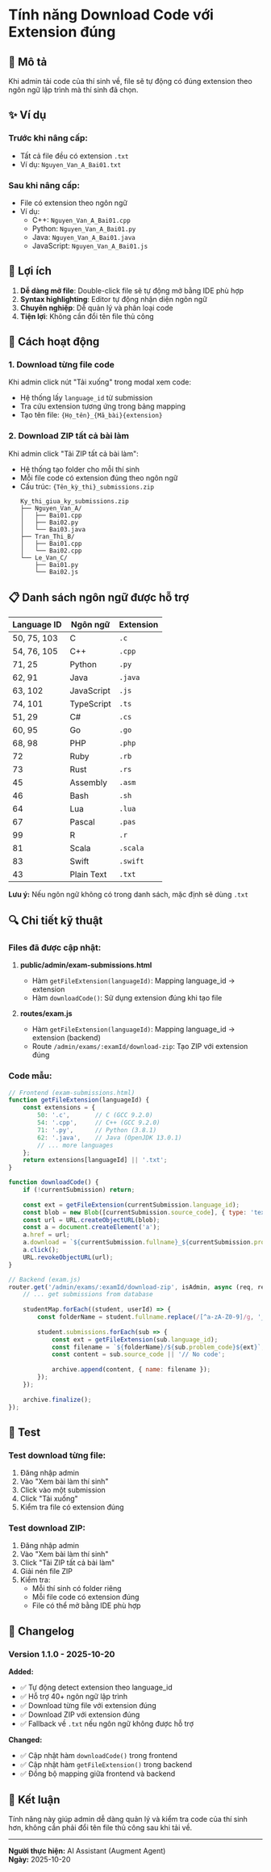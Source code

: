 # Tính năng Download Code với Extension đúng

## 📝 Mô tả

Khi admin tải code của thí sinh về, file sẽ tự động có đúng extension theo ngôn ngữ lập trình mà thí sinh đã chọn.

## ✨ Ví dụ

### Trước khi nâng cấp:
- Tất cả file đều có extension `.txt`
- Ví dụ: `Nguyen_Van_A_Bai01.txt`

### Sau khi nâng cấp:
- File có extension theo ngôn ngữ
- Ví dụ:
  - C++: `Nguyen_Van_A_Bai01.cpp`
  - Python: `Nguyen_Van_A_Bai01.py`
  - Java: `Nguyen_Van_A_Bai01.java`
  - JavaScript: `Nguyen_Van_A_Bai01.js`

## 🎯 Lợi ích

1. **Dễ dàng mở file**: Double-click file sẽ tự động mở bằng IDE phù hợp
2. **Syntax highlighting**: Editor tự động nhận diện ngôn ngữ
3. **Chuyên nghiệp**: Dễ quản lý và phân loại code
4. **Tiện lợi**: Không cần đổi tên file thủ công

## 🔧 Cách hoạt động

### 1. Download từng file code

Khi admin click nút "Tải xuống" trong modal xem code:
- Hệ thống lấy `language_id` từ submission
- Tra cứu extension tương ứng trong bảng mapping
- Tạo tên file: `{Họ_tên}_{Mã_bài}{extension}`

### 2. Download ZIP tất cả bài làm

Khi admin click "Tải ZIP tất cả bài làm":
- Hệ thống tạo folder cho mỗi thí sinh
- Mỗi file code có extension đúng theo ngôn ngữ
- Cấu trúc: `{Tên_kỳ_thi}_submissions.zip`
  ```
  Ky_thi_giua_ky_submissions.zip
  ├── Nguyen_Van_A/
  │   ├── Bai01.cpp
  │   ├── Bai02.py
  │   └── Bai03.java
  ├── Tran_Thi_B/
  │   ├── Bai01.cpp
  │   └── Bai02.cpp
  └── Le_Van_C/
      ├── Bai01.py
      └── Bai02.js
  ```

## 📋 Danh sách ngôn ngữ được hỗ trợ

| Language ID | Ngôn ngữ | Extension |
|------------|----------|-----------|
| 50, 75, 103 | C | `.c` |
| 54, 76, 105 | C++ | `.cpp` |
| 71, 25 | Python | `.py` |
| 62, 91 | Java | `.java` |
| 63, 102 | JavaScript | `.js` |
| 74, 101 | TypeScript | `.ts` |
| 51, 29 | C# | `.cs` |
| 60, 95 | Go | `.go` |
| 68, 98 | PHP | `.php` |
| 72 | Ruby | `.rb` |
| 73 | Rust | `.rs` |
| 45 | Assembly | `.asm` |
| 46 | Bash | `.sh` |
| 64 | Lua | `.lua` |
| 67 | Pascal | `.pas` |
| 99 | R | `.r` |
| 81 | Scala | `.scala` |
| 83 | Swift | `.swift` |
| 43 | Plain Text | `.txt` |

**Lưu ý:** Nếu ngôn ngữ không có trong danh sách, mặc định sẽ dùng `.txt`

## 🔍 Chi tiết kỹ thuật

### Files đã được cập nhật:

1. **public/admin/exam-submissions.html**
   - Hàm `getFileExtension(languageId)`: Mapping language_id → extension
   - Hàm `downloadCode()`: Sử dụng extension đúng khi tạo file

2. **routes/exam.js**
   - Hàm `getFileExtension(languageId)`: Mapping language_id → extension (backend)
   - Route `/admin/exams/:examId/download-zip`: Tạo ZIP với extension đúng

### Code mẫu:

```javascript
// Frontend (exam-submissions.html)
function getFileExtension(languageId) {
    const extensions = {
        50: '.c',       // C (GCC 9.2.0)
        54: '.cpp',     // C++ (GCC 9.2.0)
        71: '.py',      // Python (3.8.1)
        62: '.java',    // Java (OpenJDK 13.0.1)
        // ... more languages
    };
    return extensions[languageId] || '.txt';
}

function downloadCode() {
    if (!currentSubmission) return;
    
    const ext = getFileExtension(currentSubmission.language_id);
    const blob = new Blob([currentSubmission.source_code], { type: 'text/plain' });
    const url = URL.createObjectURL(blob);
    const a = document.createElement('a');
    a.href = url;
    a.download = `${currentSubmission.fullname}_${currentSubmission.problem_code}${ext}`;
    a.click();
    URL.revokeObjectURL(url);
}
```

```javascript
// Backend (exam.js)
router.get('/admin/exams/:examId/download-zip', isAdmin, async (req, res) => {
    // ... get submissions from database
    
    studentMap.forEach((student, userId) => {
        const folderName = student.fullname.replace(/[^a-zA-Z0-9]/g, '_');
        
        student.submissions.forEach(sub => {
            const ext = getFileExtension(sub.language_id);
            const filename = `${folderName}/${sub.problem_code}${ext}`;
            const content = sub.source_code || '// No code';
            
            archive.append(content, { name: filename });
        });
    });
    
    archive.finalize();
});
```

## 🧪 Test

### Test download từng file:
1. Đăng nhập admin
2. Vào "Xem bài làm thí sinh"
3. Click vào một submission
4. Click "Tải xuống"
5. Kiểm tra file có extension đúng

### Test download ZIP:
1. Đăng nhập admin
2. Vào "Xem bài làm thí sinh"
3. Click "Tải ZIP tất cả bài làm"
4. Giải nén file ZIP
5. Kiểm tra:
   - Mỗi thí sinh có folder riêng
   - Mỗi file code có extension đúng
   - File có thể mở bằng IDE phù hợp

## 📅 Changelog

### Version 1.1.0 - 2025-10-20

**Added:**
- ✅ Tự động detect extension theo language_id
- ✅ Hỗ trợ 40+ ngôn ngữ lập trình
- ✅ Download từng file với extension đúng
- ✅ Download ZIP với extension đúng
- ✅ Fallback về `.txt` nếu ngôn ngữ không được hỗ trợ

**Changed:**
- ✅ Cập nhật hàm `downloadCode()` trong frontend
- ✅ Cập nhật hàm `getFileExtension()` trong backend
- ✅ Đồng bộ mapping giữa frontend và backend

## 🎉 Kết luận

Tính năng này giúp admin dễ dàng quản lý và kiểm tra code của thí sinh hơn, không cần phải đổi tên file thủ công sau khi tải về.

---

**Người thực hiện:** AI Assistant (Augment Agent)  
**Ngày:** 2025-10-20

